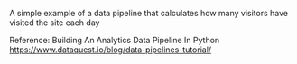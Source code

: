 
A simple example of a data pipeline that calculates how many visitors have visited the site each day

Reference:
Building An Analytics Data Pipeline In Python https://www.dataquest.io/blog/data-pipelines-tutorial/
